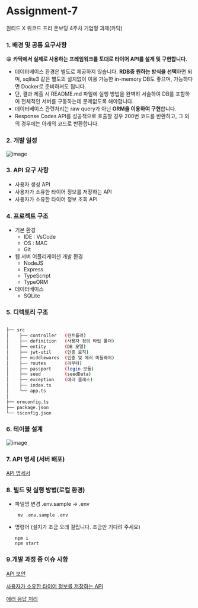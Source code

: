 # Assignment-7
원티드 X 위코드 프리 온보딩 4주차 기업형 과제(카닥)
### 1. 배경 및 공통 요구사항

😁 **카닥에서 실제로 사용하는 프레임워크를 토대로 타이어 API를 설계 및 구현합니다.**
- 데이터베이스 환경은 별도로 제공하지 않습니다.
 **RDB중 원하는 방식을 선택**하면 되며, sqlite3 같은 별도의 설치없이 이용 가능한 in-memory DB도 좋으며, 가능하다면 Docker로 준비하셔도 됩니다.
- 단, 결과 제출 시 README.md 파일에 실행 방법을 완벽히 서술하여 DB를 포함하여 전체적인 서버를 구동하는데 문제없도록 해야합니다.
- 데이터베이스 관련처리는 raw query가 아닌 **ORM을 이용하여 구현**합니다.
- Response Codes API를 성공적으로 호출할 경우 200번 코드를 반환하고, 그 외의 경우에는 아래의 코드로 반환합니다.
### 2. 개발 일정
![image](https://user-images.githubusercontent.com/48669085/143784428-8b0ecb51-7816-4e53-85a8-31fa218a7a05.png)
### 3. API 요구 사항
- 사용자 생성 API
- 사용자가 소유한 타이어 정보를 저장하는 API
- 사용자가 소유한 타이어 정보 조회 API

### 4. 프로젝트 구조
- 기본 환경
  - IDE : VsCode 
  - OS : MAC
  - Git
- 웹 서버 어플리케이션 개발 환경
  - NodeJS
  - Express
  - TypeScript
  - TypeORM
- 데이터베이스
  - SQLite 
### 5. 디렉토리 구조

```bash

├── src
│    ├── controller   (컨트롤러)
│    ├── definition   (사용자 정의 타입 폴더)
│    ├── entity       (DB 모델)
│    ├── jwt-util     (인증 로직)
│    ├── middlewares  (인증 및 에러 미들웨어)
│    ├── routes       (라우터)
│    ├── passport     (login 모듈)
│    ├── seed         (seedData)
│    ├── exception    (에러 클래스)
│    ├── index.ts 
│    └── app.ts
│
├── ormconfig.ts
├── package.json 
└── tsconfig.json 

``` 

### 6. 테이블 설계
![image](https://user-images.githubusercontent.com/48669085/143784301-7fdac721-f036-40de-a2fb-e834a82ee672.png)

### 7. API 명세 (서버 배포)
[API 명세서](https://app.swaggerhub.com/apis-docs/earthkingman/PreOnboardingCourse_CRUD_API/1.0.0#/)

### 8.  빌드 및 실행 방법(로컬 환경)
- 파일명 변경 .env.sample ->  .env 
   ```
    mv .env.sample .env
   ```

- 명령어  (설치가 조금 오래 걸립니다. 조금만 기다려 주세요)

   ```shell
   npm i
   npm start
   ```
   

### 9.개발 과정 중 이슈 사항
[API 보안](https://github.com/Wanted-Free-Pre-Onboarding-Course-10/Assignment-7-earthkingman-/wiki/API-%EB%B3%B4%EC%95%88)

[사용자가 소유한 타이어 정보를 저장하는 API](https://github.com/Wanted-Free-Pre-Onboarding-Course-10/Assignment-7-earthkingman-/wiki/%EC%82%AC%EC%9A%A9%EC%9E%90%EA%B0%80-%EC%86%8C%EC%9C%A0%ED%95%9C-%ED%83%80%EC%9D%B4%EC%96%B4-%EC%A0%95%EB%B3%B4%EB%A5%BC-%EC%A0%80%EC%9E%A5%ED%95%98%EB%8A%94-API)

[에러 응답 처리](https://github.com/Wanted-Free-Pre-Onboarding-Course-10/Assignment-7-earthkingman-/wiki/ErrorClass)

